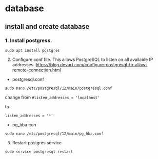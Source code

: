 # database

## install and create database

### 1. Install postgress.

`sudo apt install postgres `

2. Configure conf file. This allows PostgreSQL to listen on all available IP addresses.
https://blog.devart.com/configure-postgresql-to-allow-remote-connection.html

- postgresql.conf 

`sudo nano /etc/postgresql/12/main/postgresql.conf`

change from 
`#listen_addresses = 'localhost'`

to 

`listen_addresses = '*'`

- pg_hba.con
  
`sudo nano /etc/postgresql/12/main/pg_hba.conf`

3. Restart postgres service
   
`sudo service postgresql restart`
